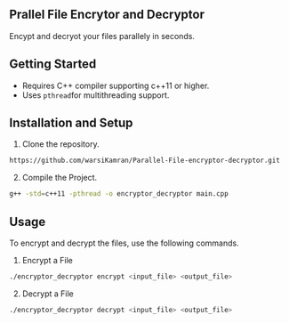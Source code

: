 ## Prallel File Encrytor and Decryptor

Encypt and decryot your files parallely in seconds.

## Getting Started
- Requires C++ compiler supporting c++11 or higher.
- Uses `pthread`for multithreading support.

## Installation and Setup

1. Clone the repository. 
```bash
https://github.com/warsiKamran/Parallel-File-encryptor-decryptor.git
```
2. Compile the Project.
```bash
g++ -std=c++11 -pthread -o encryptor_decryptor main.cpp
```
## Usage
To encrypt and decrypt the files, use the following commands.

1. Encrypt a File
```bash
./encryptor_decryptor encrypt <input_file> <output_file>
```
2. Decrypt a File
```bash
./encryptor_decryptor decrypt <input_file> <output_file>
```

